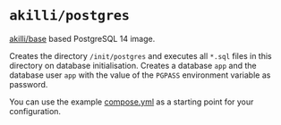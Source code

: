 # `akilli/postgres`

[akilli/base](https://github.com/akilli/base) based PostgreSQL 14 image.

Creates the directory `/init/postgres` and executes all `*.sql` files in this directory on database initialisation. Creates a database `app` and the database user `app` with the value of the `PGPASS` environment variable as password.

You can use the example [compose.yml](compose.yml) as a starting point for your configuration.
